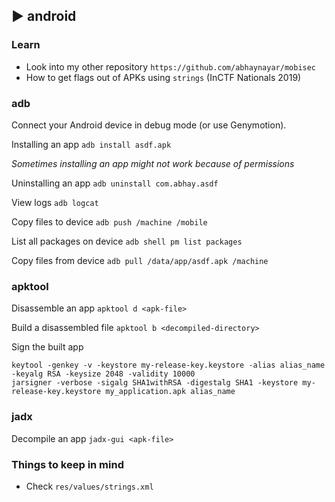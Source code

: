 ## ► android

### Learn
- Look into my other repository `https://github.com/abhaynayar/mobisec`
- How to get flags out of APKs using ```strings``` (InCTF Nationals 2019)

### adb

Connect your Android device in debug mode (or use Genymotion).

Installing an app ``` adb install asdf.apk ```

_Sometimes installing an app might not work because of permissions_

Uninstalling an app ``` adb uninstall com.abhay.asdf ```

View logs ``` adb logcat ```

Copy files to device ``` adb push /machine /mobile ```

List all packages on device ``` adb shell pm list packages ```

Copy files from device ``` adb pull /data/app/asdf.apk /machine ```

### apktool

Disassemble an app ``` apktool d <apk-file> ```

Build a disassembled file ``` apktool b <decompiled-directory> ```

Sign the built app

```
keytool -genkey -v -keystore my-release-key.keystore -alias alias_name -keyalg RSA -keysize 2048 -validity 10000
jarsigner -verbose -sigalg SHA1withRSA -digestalg SHA1 -keystore my-release-key.keystore my_application.apk alias_name
```

### jadx

Decompile an app ``` jadx-gui <apk-file> ```

### Things to keep in mind

- Check ```res/values/strings.xml```
